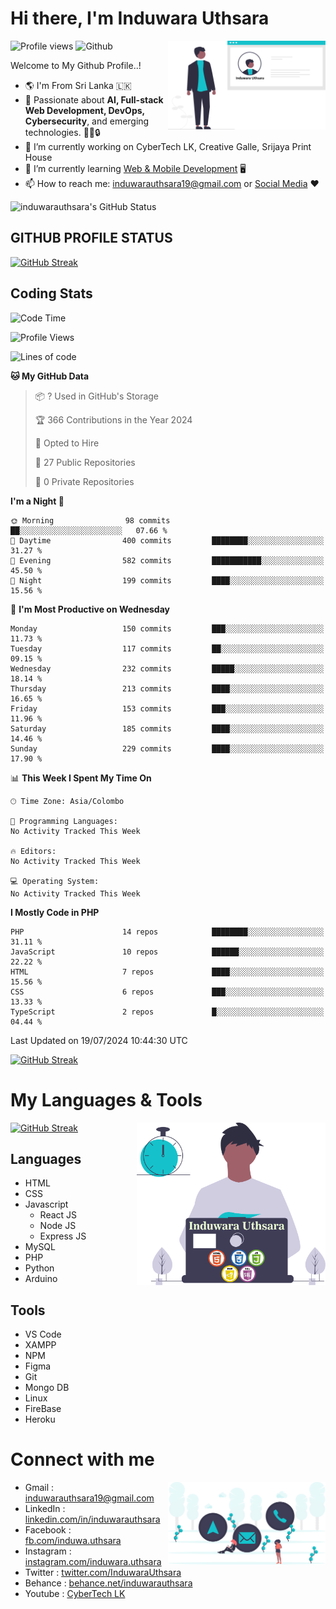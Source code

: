 # Hi there, I'm Induwara Uthsara
![Profile views](https://gpvc.arturio.dev/induwarauthsara)
![Github](https://img.shields.io/github/followers/induwarauthsara?label=Follow&style=social)
<img width="50%" align="right" alt="Induwara Uthsara's Profile" src="https://github.com/induwarauthsara/induwarauthsara/blob/main/images/profileInduwaraUthsara.svg" />

Welcome to My Github Profile..! 


- :earth_americas:	I'm From Sri Lanka :sri_lanka:
- 🚀 Passionate about **AI, Full-stack Web Development, DevOps, Cybersecurity**, and emerging technologies. 🤖🌐🔒
- 🔭 I’m currently working on CyberTech LK, Creative Galle, Srijaya Print House 
- 🌱 I’m currently learning [Web & Mobile Development](https://github.com/induwarauthsara/induwarauthsara/blob/main/README.md#my-languages--tools) :desktop_computer:
- 📫 How to reach me: [induwarauthsara19@gmail.com](mailto:induwarauthsara19@gmail.com) or [Social Media](https://github.com/induwarauthsara/induwarauthsara/blob/main/README.md#connect-with-me) :hearts:	

![induwarauthsara's GitHub Status](https://github-readme-stats.vercel.app/api?username=induwarauthsara&show_icons=true&theme=radical)


## GITHUB PROFILE STATUS
[![GitHub Streak](https://github-readme-streak-stats.herokuapp.com/?user=induwarauthsara&theme=dracula)](https://github.com/induwarauthsara)

## Coding Stats
<!--START_SECTION:waka-->
![Code Time](http://img.shields.io/badge/Code%20Time-157%20hrs%2019%20mins-blue)

![Profile Views](http://img.shields.io/badge/Profile%20Views-2-blue)

![Lines of code](https://img.shields.io/badge/From%20Hello%20World%20I%27ve%20Written-2.5%20million%20lines%20of%20code-blue)

**🐱 My GitHub Data** 

> 📦 ? Used in GitHub's Storage 
 > 
> 🏆 366 Contributions in the Year 2024
 > 
> 💼 Opted to Hire
 > 
> 📜 27 Public Repositories 
 > 
> 🔑 0 Private Repositories 
 > 
**I'm a Night 🦉** 

```text
🌞 Morning                98 commits          ██░░░░░░░░░░░░░░░░░░░░░░░   07.66 % 
🌆 Daytime                400 commits         ████████░░░░░░░░░░░░░░░░░   31.27 % 
🌃 Evening                582 commits         ███████████░░░░░░░░░░░░░░   45.50 % 
🌙 Night                  199 commits         ████░░░░░░░░░░░░░░░░░░░░░   15.56 % 
```
📅 **I'm Most Productive on Wednesday** 

```text
Monday                   150 commits         ███░░░░░░░░░░░░░░░░░░░░░░   11.73 % 
Tuesday                  117 commits         ██░░░░░░░░░░░░░░░░░░░░░░░   09.15 % 
Wednesday                232 commits         █████░░░░░░░░░░░░░░░░░░░░   18.14 % 
Thursday                 213 commits         ████░░░░░░░░░░░░░░░░░░░░░   16.65 % 
Friday                   153 commits         ███░░░░░░░░░░░░░░░░░░░░░░   11.96 % 
Saturday                 185 commits         ████░░░░░░░░░░░░░░░░░░░░░   14.46 % 
Sunday                   229 commits         ████░░░░░░░░░░░░░░░░░░░░░   17.90 % 
```


📊 **This Week I Spent My Time On** 

```text
🕑︎ Time Zone: Asia/Colombo

💬 Programming Languages: 
No Activity Tracked This Week

🔥 Editors: 
No Activity Tracked This Week

💻 Operating System: 
No Activity Tracked This Week
```

**I Mostly Code in PHP** 

```text
PHP                      14 repos            ████████░░░░░░░░░░░░░░░░░   31.11 % 
JavaScript               10 repos            ██████░░░░░░░░░░░░░░░░░░░   22.22 % 
HTML                     7 repos             ████░░░░░░░░░░░░░░░░░░░░░   15.56 % 
CSS                      6 repos             ███░░░░░░░░░░░░░░░░░░░░░░   13.33 % 
TypeScript               2 repos             █░░░░░░░░░░░░░░░░░░░░░░░░   04.44 % 
```




 Last Updated on 19/07/2024 10:44:30 UTC
<!--END_SECTION:waka-->
          

[![GitHub Streak](https://github-profile-trophy.vercel.app/?username=induwarauthsara&theme=juicyfresh)](https://github.com/induwarauthsara)


# My Languages & Tools
[![GitHub Streak](https://github-readme-stats.vercel.app/api/top-langs/?username=induwarauthsara)](https://github.com/induwarauthsara)
<img width="60%" align="right" alt="Induwara Uthsara's Programmer" src="https://github.com/induwarauthsara/induwarauthsara/blob/main/images/programmingInduwaraUthsara.svg" />

## Languages
* HTML
* CSS
* Javascript
  * React JS
  * Node JS
  * Express JS
* MySQL
* PHP
* Python
* Arduino

## Tools
* VS Code
* XAMPP
* NPM
* Figma
* Git
* Mongo DB
* Linux
* FireBase
* Heroku

# Connect with me
<img width="50%" align="right" alt="Induwara Uthsara's Contact Informations" src="https://github.com/induwarauthsara/induwarauthsara/blob/main/images/contactInduwaraUthsara.svg" />

- Gmail    : [induwarauthsara19@gmail.com](mailto:induwarauthsara19@gmail.com)
- LinkedIn : [linkedin.com/in/induwarauthsara](https://www.linkedin.com/in/induwarauthsara)
- Facebook : [fb.com/induwa.uthsara](https://web.facebook.com/induwa.uthsara/)
- Instagram : [instagram.com/induwara.uthsara](https://www.instagram.com/induwara.uthsara)
- Twitter : [twitter.com/InduwaraUthsara](https://twitter.com/InduwaraUthsara)
- Behance : [behance.net/induwarauthsara](https://www.behance.net/induwarauthsara)
- Youtube : [CyberTech LK](https://www.youtube.com/channel/UCWdK_TF8t8UA2uOmawuTKRg)
